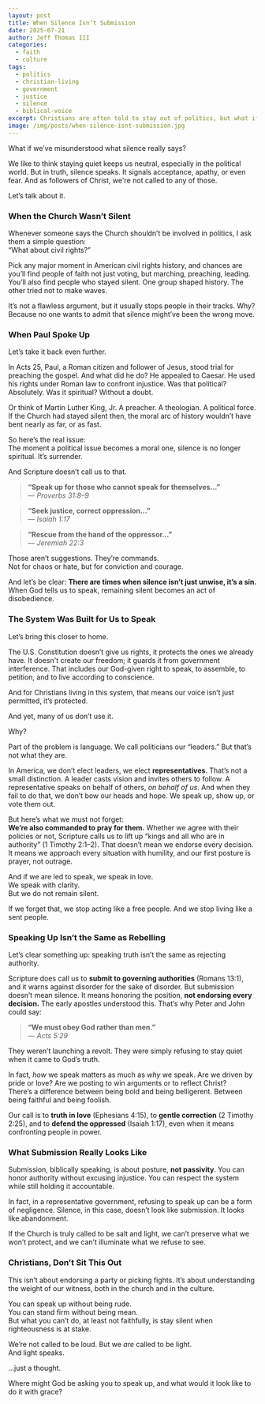 ```yaml
---
layout: post
title: When Silence Isn’t Submission
date: 2025-07-21
author: Jeff Thomas III
categories:
  - faith
  - culture
tags:
  - politics
  - christian-living
  - government
  - justice
  - silence
  - biblical-voice
excerpt: Christians are often told to stay out of politics, but what if our silence is part of the problem? This post challenges our assumptions about authority, obedience, and the biblical call to speak up for truth and justice.
image: /img/posts/when-silence-isnt-submission.jpg
---
```


What if we’ve misunderstood what silence really says?

We like to think staying quiet keeps us neutral, especially in the political world. But in truth, silence speaks. It signals acceptance, apathy, or even fear. And as followers of Christ, we're not called to any of those.

Let’s talk about it.

### When the Church Wasn’t Silent

Whenever someone says the Church shouldn’t be involved in politics, I ask them a simple question:  
“What about civil rights?”

Pick any major moment in American civil rights history, and chances are you’ll find people of faith not just voting, but marching, preaching, leading. You’ll also find people who stayed silent. One group shaped history. The other tried not to make waves.

It’s not a flawless argument, but it usually stops people in their tracks. Why?  
Because no one wants to admit that silence might’ve been the wrong move.

### When Paul Spoke Up

Let’s take it back even further.

In Acts 25, Paul, a Roman citizen and follower of Jesus, stood trial for preaching the gospel. And what did he do? He appealed to Caesar. He used his rights under Roman law to confront injustice. Was that political? Absolutely. Was it spiritual? Without a doubt.

Or think of Martin Luther King, Jr. A preacher. A theologian. A political force. If the Church had stayed silent then, the moral arc of history wouldn’t have bent nearly as far, or as fast.

So here’s the real issue:  
The moment a political issue becomes a moral one, silence is no longer spiritual. It’s surrender.

And Scripture doesn’t call us to that.

> **“Speak up for those who cannot speak for themselves…”**  
> — *Proverbs 31:8–9*

> **“Seek justice, correct oppression…”**  
> — *Isaiah 1:17*

> **“Rescue from the hand of the oppressor…”**  
> — *Jeremiah 22:3*

Those aren’t suggestions. They’re commands.  
Not for chaos or hate, but for conviction and courage.

And let’s be clear: **There are times when silence isn’t just unwise, it’s a sin.**  
When God tells us to speak, remaining silent becomes an act of disobedience.

### The System Was Built for Us to Speak

Let’s bring this closer to home.

The U.S. Constitution doesn’t give us rights, it protects the ones we already have. It doesn't create our freedom; it guards it from government interference. That includes our God-given right to speak, to assemble, to petition, and to live according to conscience.

And for Christians living in this system, that means our voice isn’t just permitted, it’s protected.

And yet, many of us don’t use it.

Why?

Part of the problem is language. We call politicians our “leaders.” But that’s not what they are.

In America, we don’t elect leaders, we elect **representatives**. That’s not a small distinction. A leader casts vision and invites others to follow. A representative speaks on behalf of others, *on behalf of us*. And when they fail to do that, we don’t bow our heads and hope. We speak up, show up, or vote them out.

But here’s what we must not forget:  
**We’re also commanded to pray for them.** Whether we agree with their policies or not, Scripture calls us to lift up “kings and all who are in authority” (1 Timothy 2:1–2). That doesn’t mean we endorse every decision. It means we approach every situation with humility, and our first posture is prayer, not outrage.

And if we are led to speak, we speak in love.  
We speak with clarity.  
But we do not remain silent.

If we forget that, we stop acting like a free people. And we stop living like a sent people.

### Speaking Up Isn’t the Same as Rebelling

Let’s clear something up: speaking truth isn’t the same as rejecting authority.

Scripture does call us to **submit to governing authorities** (Romans 13:1), and it warns against disorder for the sake of disorder. But submission doesn’t mean silence. It means honoring the position, **not endorsing every decision.** The early apostles understood this. That’s why Peter and John could say:

> **“We must obey God rather than men.”**  
> — *Acts 5:29*

They weren’t launching a revolt. They were simply refusing to stay quiet when it came to God’s truth.

In fact, *how* we speak matters as much as *why* we speak. Are we driven by pride or love? Are we posting to win arguments or to reflect Christ?  
There’s a difference between being bold and being belligerent. Between being faithful and being foolish.

Our call is to **truth in love** (Ephesians 4:15), to **gentle correction** (2 Timothy 2:25), and to **defend the oppressed** (Isaiah 1:17), even when it means confronting people in power.

### What Submission Really Looks Like

Submission, biblically speaking, is about posture, **not passivity**. You can honor authority without excusing injustice. You can respect the system while still holding it accountable.

In fact, in a representative government, refusing to speak up can be a form of negligence. Silence, in this case, doesn’t look like submission. It looks like abandonment.

If the Church is truly called to be salt and light, we can’t preserve what we won’t protect, and we can’t illuminate what we refuse to see.

### Christians, Don’t Sit This Out

This isn’t about endorsing a party or picking fights. It’s about understanding the weight of our witness, both in the church and in the culture.

You can speak up without being rude.  
You can stand firm without being mean.  
But what you can’t do, at least not faithfully, is stay silent when righteousness is at stake.

We’re not called to be loud. But we *are* called to be light.  
And light speaks.

…just a thought.

Where might God be asking you to speak up, and what would it look like to do it with grace?
